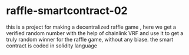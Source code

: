 # raffle-smartcontract-02
this is a project for making a decentralized raffle game ,
here we get a verified random number with the help of chainlink VRF 
and use it to get a truly random winner for the raffle game, without any biase.
the smart contract is coded in solidity language 
